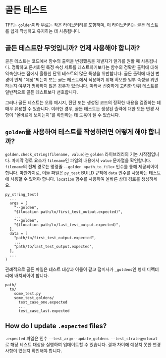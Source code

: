 # 골든 테스트

TFF는 `golden`이라 부르는 작은 라이브러리를 포함하며, 이 라이브러리는 골든 테스트를 쉽게 작성하고 유지하는 데 사용됩니다.

## 골든 테스트란 무엇입니까? 언제 사용해야 합니까?

골든 테스트는 코드에서 함수의 출력을 변경했음을 개발자가 알기를 원할 때 사용됩니다. 명확하고 문서화된 특정 속성 세트를 테스트하기보다는 함수의 정확한 출력에 대해 약속한다는 점에서 훌륭한 단위 테스트의 많은 특성을 위반합니다. 골든 출력에 대한 변경이 언제 "예상"되는지 또는 골든 테스트에서 적용하기 위해 확보한 일부 속성을 위반하는지 여부가 명확하지 않은 경우가 있습니다. 따라서 신중하게 고려한 단위 테스트를 일반적으로 골든 테스트보다 선호합니다.

그러나 골든 테스트는 오류 메시지, 진단 또는 생성된 코드의 정확한 내용을 검증하는 데 매우 유용할 수 있습니다. 이러한 경우, 골든 테스트는 생성된 출력에 대한 모든 변경 사항이 "올바르게 보이는지"를 확인하는 데 도움이 될 수 있습니다.

## `golden`을 사용하여 테스트를 작성하려면 어떻게 해야 합니까?

`golden.check_string(filename, value)`는 `golden` 라이브러리의 기본 시작점입니다. 마지막 경로 요소가 `filename`인 파일의 내용에서 `value` 문자열을 확인합니다. `filename`의 전체 경로는 명령줄 `--golden <path_to_file>` 인수를 통해 제공되어야 합니다. 마찬가지로, 이들 파일은 `py_test` BUILD 규칙에 `data` 인수를 사용하는 테스트에 사용할 수 있어야 합니다. `location` 함수를 사용하여 올바른 상대 경로를 생성하세요.

```
py_string_test(
  ...
  args = [
    "--golden",
    "$(location path/to/first_test_output.expected)",
    ...
    "--golden",
    "$(location path/to/last_test_output.expected)",
  ],
  data = [
    "path/to/first_test_output.expected",
    ...
    "path/to/last_test_output.expected",
  ],
  ...
)
```

관례적으로 골든 파일은 테스트 대상과 이름이 같고 접미사가 `_goldens`인 형제 디렉터리에 배치되어야 합니다.

```
path/
  to/
    some_test.py
    some_test_goldens/
      test_case_one.expected
      ...
      test_case_last.expected
```

## How do I update `.expected` files?

`.expected` 파일은 인수 `--test_arg=--update_goldens --test_strategy=local`로 해당 테스트 대상을 실행하여 업데이트할 수 있습니다. 결과 차이에 예상치 못한 변경 사항이 있는지 확인해야 합니다.
